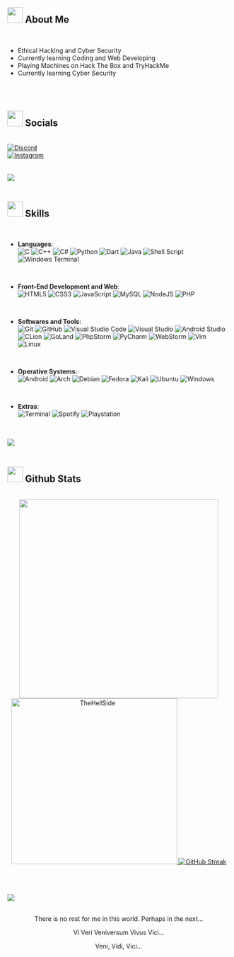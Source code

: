 <!--
<img src="https://user-images.githubusercontent.com/74038190/213910845-af37a709-8995-40d6-be59-724526e3c3d7.gif" max-width=100%>


<br><br>
   <img src="https://user-images.githubusercontent.com/73097560/115834477-dbab4500-a447-11eb-908a-139a6edaec5c.gif">
<br><br>
-->
 
## <img src="https://user-images.githubusercontent.com/74038190/216120974-24a76b31-7f39-41f1-a38f-b3c1377cc612.png" width ="35"><b> About Me</b>
<br>

- Ethical Hacking and Cyber Security
- Currently learning Coding and Web Developing
- Playing Machines on Hack The Box and TryHackMe
- Currently learning Cyber Security


<br>
<br>


## <img src="https://cliply.co/wp-content/uploads/2019/12/371903520_SOCIAL_ICONS_TRANSPARENT_400px.gif" width ="35"><b> Socials</b>
<br>

<div>
      <a href="https://discord.com/invite/mNAhNX7Z">
   	   <img alt="Discord" src="https://img.shields.io/badge/Discord-%235865F2.svg?style=for-the-badge&logo=discord&logoColor=white"/>
      </a>
   <br>
      <a href="https://www.instagram.com/fabio.unknown?igsh=MXdiMHV3MGJud2VwMQ==">
	   <img alt="Instagram" src="https://img.shields.io/badge/Instagram-%23E4405F.svg?style=for-the-badge&logo=Instagram&logoColor=white"/>
      </a>
   <br>
</div>
<!--
<div>
      <a href="https://404">
	   <img alt="Linkedin" src="https://img.shields.io/badge/linkedin-%230077B5.svg?style=for-the-badge&logo=linkedin&logoColor=white"/>
      </a>
   <br>
       <a href="https://404">
	   <img alt="Snapchat" src="https://img.shields.io/badge/Snapchat-%23FFFC00.svg?style=for-the-badge&logo=Snapchat&logoColor=white"/>
      </a>
   <br>
      <a href="https://404">
	   <img alt="Telegram" src="https://img.shields.io/badge/Telegram-2CA5E0?style=for-the-badge&logo=telegram&logoColor=white"/>
      </a>
   <br>
      <a href="https://404">
	   <img alt="WhatsApp" src="https://img.shields.io/badge/WhatsApp-25D366?style=for-the-badge&logo=whatsapp&logoColor=white"/>
      </a>
   <br>
      <a href="https://404">
	   <img alt="X" src="https://img.shields.io/badge/X-%23000000.svg?style=for-the-badge&logo=X&logoColor=white"/>
      </a>
</div>
-->
<br><br>
   <img src="https://user-images.githubusercontent.com/73097560/115834477-dbab4500-a447-11eb-908a-139a6edaec5c.gif">
<br><br>


## <img src="https://media2.giphy.com/media/QssGEmpkyEOhBCb7e1/giphy.gif?cid=ecf05e47a0n3gi1bfqntqmob8g9aid1oyj2wr3ds3mg700bl&rid=giphy.gif" width ="35"><b> Skills</b>
<br>

<p align="center">

- **Languages**:
  <br>
    ![C](https://img.shields.io/badge/C%20-%232370ED.svg?style=for-the-badge&logo=c&logoColor=white)
    ![C++](https://img.shields.io/badge/C++%20-%2300599C.svg?style=for-the-badge&logo=c%2B%2B&logoColor=white)
    ![C#](https://img.shields.io/badge/c%23-%23239120.svg?style=for-the-badge&logo=csharp&logoColor=white)
    ![Python](https://img.shields.io/badge/Python%20-%2314354C.svg?style=for-the-badge&logo=python&logoColor=white)
    ![Dart](https://img.shields.io/badge/dart-%230175C2.svg?style=for-the-badge&logo=dart&logoColor=white)
    ![Java](https://img.shields.io/badge/java-%23ED8B00.svg?style=for-the-badge&logo=openjdk&logoColor=white)
    ![Shell Script](https://img.shields.io/badge/shell_script-%23121011.svg?style=for-the-badge&logo=gnu-bash&logoColor=white)
    ![Windows Terminal](https://img.shields.io/badge/Windows%20Terminal-%234D4D4D.svg?style=for-the-badge&logo=windows-terminal&logoColor=white)
<br>   
    
- **Front-End Development and Web**:
  <br>
   ![HTML5](https://img.shields.io/badge/HTML5%20-%23E34F26.svg?style=for-the-badge&logo=html5&logoColor=white)
   ![CSS3](https://img.shields.io/badge/CSS%20-%231572B6.svg?style=for-the-badge&logo=css3&logoColor=white)
   ![JavaScript](https://img.shields.io/badge/JavaScript%20-%23F7DF1E.svg?style=for-the-badge&logo=javascript&logoColor=black)
   ![MySQL](https://img.shields.io/badge/mysql-4479A1.svg?style=for-the-badge&logo=mysql&logoColor=white)
   ![NodeJS](https://img.shields.io/badge/node.js-6DA55F?style=for-the-badge&logo=node.js&logoColor=white)
   ![PHP](https://img.shields.io/badge/php-%23777BB4.svg?style=for-the-badge&logo=php&logoColor=white)
<br>

- **Softwares and Tools**:
  <br>
    ![Git](https://img.shields.io/badge/git-%23F05033.svg?style=for-the-badge&logo=git&logoColor=white)
    ![GitHub](https://img.shields.io/badge/github-%23121011.svg?style=for-the-badge&logo=github&logoColor=white)
    ![Visual Studio Code](https://img.shields.io/badge/Visual%20Studio%20Code-0078d7.svg?style=for-the-badge&logo=visual-studio-code&logoColor=white)
    ![Visual Studio](https://img.shields.io/badge/Visual%20Studio-5C2D91.svg?style=for-the-badge&logo=visual-studio&logoColor=white)
    ![Android Studio](https://img.shields.io/badge/android%20studio-346ac1?style=for-the-badge&logo=android%20studio&logoColor=white)
    ![CLion](https://img.shields.io/badge/CLion-black?style=for-the-badge&logo=clion&logoColor=white)
    ![GoLand](https://img.shields.io/badge/GoLand-0f0f0f?&style=for-the-badge&logo=goland&logoColor=white)
    ![PhpStorm](https://img.shields.io/badge/phpstorm-143?style=for-the-badge&logo=phpstorm&logoColor=black&color=black&labelColor=darkorchid)
    ![PyCharm](https://img.shields.io/badge/pycharm-143?style=for-the-badge&logo=pycharm&logoColor=black&color=black&labelColor=green)
    ![WebStorm](https://img.shields.io/badge/webstorm-143?style=for-the-badge&logo=webstorm&logoColor=white&color=black)
    ![Vim](https://img.shields.io/badge/VIM-%2311AB00.svg?style=for-the-badge&logo=vim&logoColor=white)
    ![Linux](https://img.shields.io/badge/Linux-FCC624?style=for-the-badge&logo=linux&logoColor=black) 
<br>

- **Operative Systems**:
  <br>
    ![Android](https://img.shields.io/badge/Android-3DDC84?style=for-the-badge&logo=android&logoColor=white)
    ![Arch](https://img.shields.io/badge/Arch%20Linux-1793D1?logo=arch-linux&logoColor=fff&style=for-the-badge)
    ![Debian](https://img.shields.io/badge/Debian-D70A53?style=for-the-badge&logo=debian&logoColor=white)
    ![Fedora](https://img.shields.io/badge/Fedora-294172?style=for-the-badge&logo=fedora&logoColor=white)
    ![Kali](https://img.shields.io/badge/Kali-268BEE?style=for-the-badge&logo=kalilinux&logoColor=white)
    ![Ubuntu](https://img.shields.io/badge/Ubuntu-E95420?style=for-the-badge&logo=ubuntu&logoColor=white)
    ![Windows](https://img.shields.io/badge/Windows-0078D6?style=for-the-badge&logo=windows&logoColor=white)
<br>

- **Extras**:
  <br>
    ![Terminal](https://img.shields.io/badge/Terminal-%23054020?style=for-the-badge&logo=gnu-bash&logoColor=white)
    ![Spotify](https://img.shields.io/badge/Spotify-1ED760?style=for-the-badge&logo=spotify&logoColor=white)
    ![Playstation](https://img.shields.io/badge/Playstation-003791?style=for-the-badge&logo=playstation&logoColor=white)
</p>

<br><br>
   <img src="https://user-images.githubusercontent.com/73097560/115834477-dbab4500-a447-11eb-908a-139a6edaec5c.gif">
<br><br>


## <img src="https://media.giphy.com/media/iY8CRBdQXODJSCERIr/giphy.gif" width="35"><b> Github Stats </b>
<br>


<div align="center">

  <a href="https://github.com/TheHellSide/">
     <img src="https://github-readme-stats.vercel.app/api?username=TheHellSide&include_all_commits=true&count_private=true&show_icons=true&line_height=20&title_color=FE5F60&icon_color=357291&text_color=EBF4F8&bg_color=142A37" width="450"/>
     <img src="https://github-readme-stats.vercel.app/api/top-langs?username=TheHellSIde&show_icons=true&locale=en&layout=compact&line_height=20&title_color=FE5F60&icon_color=357291&text_color=EBF4F8&bg_color=142A37" width="375" alt="TheHellSide"/>
  </a>
  <a href="https://git.io/streak-stats"><img src="https://github-readme-streak-stats.herokuapp.com?user=TheHellSide%20&theme=blood-dark&card_width=475&card_height=200" alt="GitHub Streak" />
  </a>
<br>
</div>


<br><br><br>
  <img src="https://user-images.githubusercontent.com/73097560/115834477-dbab4500-a447-11eb-908a-139a6edaec5c.gif">
<br><br>

<div align="center">
   <p align="center">There is no rest for me in this world.
   Perhaps in the next...
   </p>
   <p align="center">Vi Veri Veniversum Vivus Vici... 
   </p>
   <p align="center">Veni, Vidi, Vici... 
   </p>
</div>
